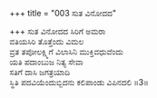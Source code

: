 +++
title = "003 ಸುತ ವಿನೋದದ"

+++
ಸುತ ವಿನೋದದ ಸಿರಿಗೆ ಅಮರಾ  
ವತಿಯಸಿರಿ ತೊತ್ತೆಂದು ವಿಮಲ  
ವ್ರತ ತಪೋಲಕ್ಷ್ಮಿಗೆ ವಿಲಾಸಿನಿ ಮುಕ್ತಿವಧುವೆಂದು   
ಯತಿ ಪದಾಂಬುಜ ನಿತ್ಯ ಸೇವಾ  
ಸತಿಗೆ ದಾಸಿ ಜಗತ್ರಯಾದಿ  
ಸ್ಥಿತಿ ಪದವಿಯೆಂದುಬ್ಬಿದನು ಕಲಿಪಾಂಡು ವಿಪಿನದಲಿ     ॥3॥